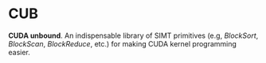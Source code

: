 CUB
===

**CUDA unbound**.  An indispensable library of  SIMT  primitives (e.g, *BlockSort*, *BlockScan*, *BlockReduce*, etc.) for making CUDA kernel programming easier.
